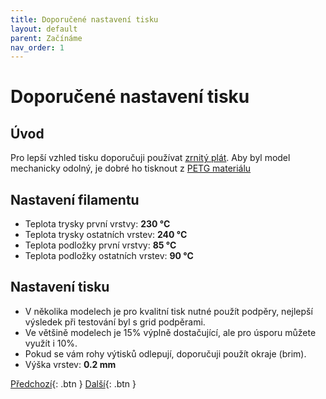 ```yaml
---
title: Doporučené nastavení tisku
layout: default
parent: Začínáme
nav_order: 1
---
```


# Doporučené nastavení tisku
## **Úvod**
Pro lepší vzhled tisku doporučuji používat [zrnitý plát](https://www.prusa3d.com/cs/produkt/zrnity-pei-tiskovy-plat/). Aby byl model mechanicky odolný, je dobré ho tisknout z [PETG materiálu](https://www.prusa3d.com/cs/kategorie/prusament-petg/)
## **Nastavení filamentu**
- Teplota trysky první vrstvy: **230 °C**
- Teplota trysky ostatních vrstev: **240 °C**
- Teplota podložky první vrstvy: **85 °C**
- Teplota podložky ostatních vrstev: **90 °C** 

## **Nastavení tisku**
- V několika modelech je pro kvalitní tisk nutné použít podpěry, nejlepší výsledek při testování byl s grid podpěrami.
- Ve většině modelech je 15% výplně dostačující, ale pro úsporu můžete využít i 10%.
- Pokud se vám rohy výtisků odlepují, doporučuji použít okraje (brim).
- Výška vrstev: **0.2 mm**

[Předchozí](https://rack.martinjagos.eu/){: .btn }
[Další](../priprava){: .btn }